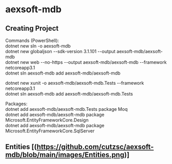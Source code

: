 # aexsoft-mdb

## Creating Project

Commands (PowerShell):  
dotnet new sln -o aexsoft-mdb  
dotnet new globaljson --sdk-version 3.1.101 --output aexsoft-mdb/aexsoft-mdb  
dotnet new web --no-https --output aexsoft-mdb/aexsoft-mdb --framework netcoreapp3.1  
dotnet sln aexsoft-mdb add aexsoft-mdb/aexsoft-mdb

dotnet new xunit -o aexsoft-mdb/aexsoft-mdb.Tests --framework netcoreapp3.1  
dotnet sln aexsoft-mdb add aexsoft-mdb/aexsoft-mdb.Tests

Packages:  
dotnet add aexsoft-mdb/aexsoft-mdb.Tests package Moq  
dotnet add aexsoft-mdb/aexsoft-mdb package Microsoft.EntityFrameworkCore.Design  
dotnet add aexsoft-mdb/aexsoft-mdb package Microsoft.EntityFrameworkCore.SqlServer  

## Entities [(https://github.com/cutzsc/aexsoft-mdb/blob/main/images/Entities.png)]
